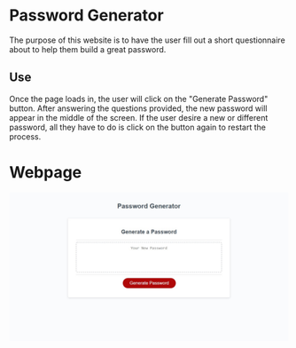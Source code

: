 # Password Generator
The purpose of this website is to have the user fill out a short questionnaire about to help them build a great password.

## Use
Once the page loads in, the user will click on the "Generate Password" button. After answering the questions provided, the new password will appear in the middle of the screen. If the user desire a new or different password, all they have to do is click on the button again to restart the process.

# Webpage

![The home page for the password generator.](/passwordfront.jpg)